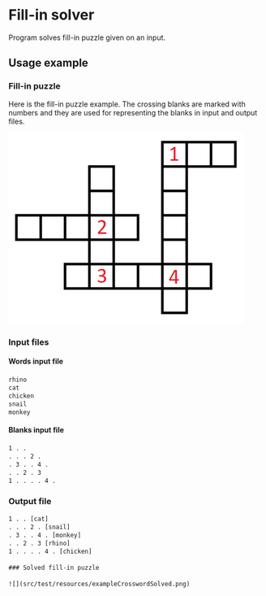 # Fill-in solver

Program solves fill-in puzzle given on an input.

## Usage example

### Fill-in puzzle

Here is the fill-in puzzle example. The crossing blanks are marked with numbers and they are used for representing the blanks in input and output files.

![](src/test/resources/exampleCrossword.png)

### Input files

#### Words input file

```
rhino
cat
chicken
snail
monkey
```

#### Blanks input file

```
1 . .
. . . 2 .
. 3 . . 4 .
. . 2 . 3
1 . . . . 4 .
```

### Output file

```
1 . . [cat]
. . . 2 . [snail]
. 3 . . 4 . [monkey]
. . 2 . 3 [rhino]
1 . . . . 4 . [chicken]

### Solved fill-in puzzle

![](src/test/resources/exampleCrosswordSolved.png)
